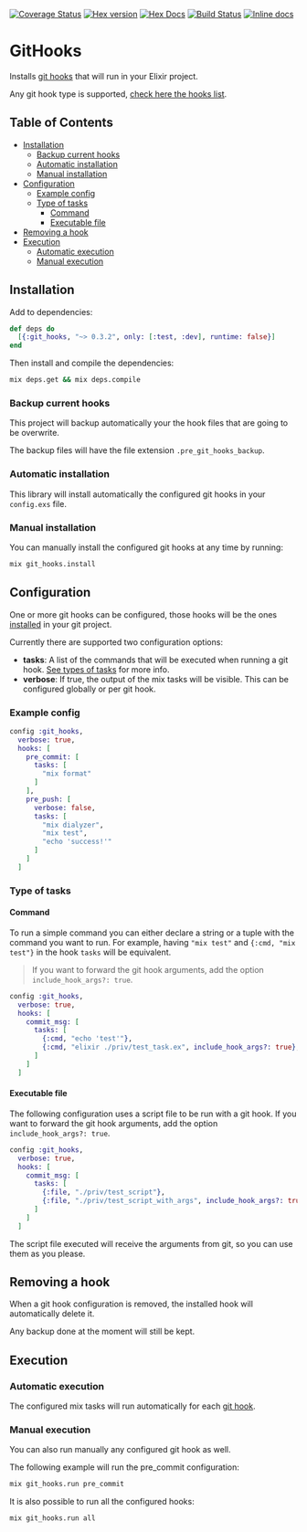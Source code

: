 [![Coverage Status](https://coveralls.io/repos/github/qgadrian/elixir_git_hooks/badge.svg?branch=master)](https://coveralls.io/github/qgadrian/elixir_git_hooks?branch=master)
[![Hex version](https://img.shields.io/hexpm/v/sippet.svg "Hex version")](https://hex.pm/packages/git_hooks)
[![Hex Docs](https://img.shields.io/badge/hex-docs-9768d1.svg)](https://hexdocs.pm/git_hooks)
[![Build Status](https://travis-ci.org/qgadrian/metadata_plugs.svg?branch=master)](https://travis-ci.org/qgadrian/elixir_git_hooks.svg?branch=master)
[![Inline docs](http://inch-ci.org/github/qgadrian/elixir_git_hooks.svg)](http://inch-ci.org/github/qgadrian/elixir_git_hooks)

# GitHooks

Installs [git hooks](https://git-scm.com/docs/githooks) that will run in your
Elixir project.

Any git hook type is supported, [check here the hooks
list](https://git-scm.com/docs/githooks).

## Table of Contents

<!-- vim-markdown-toc Marked -->

* [Installation](#installation)
  * [Backup current hooks](#backup-current-hooks)
  * [Automatic installation](#automatic-installation)
  * [Manual installation](#manual-installation)
* [Configuration](#configuration)
  * [Example config](#example-config)
  * [Type of tasks](#type-of-tasks)
    * [Command](#command)
    * [Executable file](#executable-file)
* [Removing a hook](#removing-a-hook)
* [Execution](#execution)
  * [Automatic execution](#automatic-execution)
  * [Manual execution](#manual-execution)

<!-- vim-markdown-toc -->

## Installation

Add to dependencies:

```elixir
def deps do
  [{:git_hooks, "~> 0.3.2", only: [:test, :dev], runtime: false}]
end
```

Then install and compile the dependencies:

```bash
mix deps.get && mix deps.compile
```

### Backup current hooks

This project will backup automatically your the hook files that are going to be
overwrite.

The backup files will have the file extension `.pre_git_hooks_backup`.

### Automatic installation

This library will install automatically the configured git hooks in your
`config.exs` file.

### Manual installation

You can manually install the configured git hooks at any time by running:

```bash
mix git_hooks.install
```

## Configuration

One or more git hooks can be configured, those hooks will be the ones
[installed](#installation) in your git project.

Currently there are supported two configuration options:

  * **tasks**: A list of the commands that will be executed when running a git hook. [See types of tasks](#type-of-tasks) for more info.
  * **verbose**: If true, the output of the mix tasks will be visible. This can be configured globally or per git hook.

### Example config

```elixir
config :git_hooks,
  verbose: true,
  hooks: [
    pre_commit: [
      tasks: [
        "mix format"
      ]
    ],
    pre_push: [
      verbose: false,
      tasks: [
        "mix dialyzer",
        "mix test",
        "echo 'success!'"
      ]
    ]
  ]
```

### Type of tasks

#### Command

To run a simple command you can either declare a string or a tuple with the
command you want to run. For example, having `"mix test"` and `{:cmd, "mix
test"}` in the hook `tasks` will be equivalent.

> If you want to forward the git hook arguments, add the option
> `include_hook_args?: true`.

```elixir
config :git_hooks,
  verbose: true,
  hooks: [
    commit_msg: [
      tasks: [
        {:cmd, "echo 'test'"},
        {:cmd, "elixir ./priv/test_task.ex", include_hook_args?: true},
      ]
    ]
  ]
```

#### Executable file

The following configuration uses a script file to be run with a git hook. If you
want to forward the git hook arguments, add the option `include_hook_args?:
true`.

```elixir
config :git_hooks,
  verbose: true,
  hooks: [
    commit_msg: [
      tasks: [
        {:file, "./priv/test_script"},
        {:file, "./priv/test_script_with_args", include_hook_args?: true},
      ]
    ]
  ]
```

The script file executed will receive the arguments from git, so you can use
them as you please.

## Removing a hook

When a git hook configuration is removed, the installed hook will automatically
delete it.

Any backup done at the moment will still be kept.

## Execution

### Automatic execution

The configured mix tasks will run automatically for each [git
hook](https://git-scm.com/docs/githooks#_hooks).

### Manual execution

You can also run manually any configured git hook as well.

The following example will run the pre_commit configuration:

```bash
mix git_hooks.run pre_commit
```

It is also possible to run all the configured hooks:

```bash
mix git_hooks.run all
```
